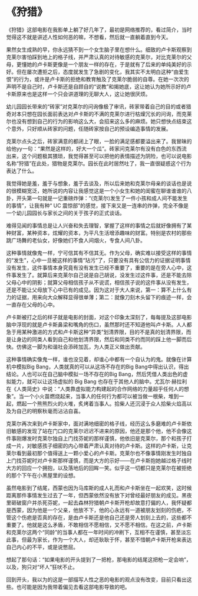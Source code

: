 # 《狩猎》

《狩猎》这部电影在我影单上躺了好几年了，最初是网络推荐的，看过简介，当时觉得这不就是讲述人性如何恶的嘛，不想看，然后就一直躺着直到今天。

果然女生成熟的早，你永远猜不到一个女生脑子里在想什么。细致的卢卡斯观察到克莱尔害怕踩到地上的格子线，并严肃认真的对待敏感的克莱尔，对比克莱尔的父母，更懂她的卢卡斯更像是一个朋友一样的存在，于是就有了后来的单纯美好的示好。但在屡次遭拒之后，态度就发生了急剧的变化，我其实不太明白这种“由爱生恨”的行为，或许是卢卡斯的拒绝和教育触及了克莱尔脆弱的自尊。在她一次次的声明不是自己时，卢卡斯还是自顾自的“说教”和揭她底，这让她认为她所示好的卢卡斯原来也是这样一个只会讲道理的无聊大人，这让她很厌烦。

幼儿园园长带来的“砖家”对克莱尔的问询像极了审讯，砖家带着自己的目的或者猎奇对本只想在园长面前表达对卢卡斯的不满的克莱尔进行枯燥冗长的问询，而克莱尔也没有想到自己的行为的影响这么大，会招来这么多的麻烦。她只想快点结束这个意外，只好顺从砖家的问题，任随砖家按自己的预设编造事情的发展。

克莱尔点头之后，砖家满意的都闭上了眼，一脸的满足感都要溢出来了。我冒昧的给他yy一句：“果然是这样的，好大一个瓜”。砖家问克莱尔有没有白色的东西流出来，这个问题极其猥琐，我觉得甚至可以把他的表情描述为阴险，也可以说电影名称“狩猎”在此处，猎物是克莱尔。园长在此时居然吐了，我一直很疑惑这个行为表达了什么。

我觉得她是羞，羞于与想象，羞于去谈及，所以后来她和克莱尔母亲的谈话也是说的很模糊宽泛，她所说的内容让我感觉这是一个小女生和她的闺蜜在聊谁谁谁的八卦，开头第一句就是一记重磅炸弹：“(克莱尔)发生了一件小孩和成人间不能发生的事情”，让我有种“ UC 震惊部”的感觉，接下来又是一连串的炸弹，完全不像是一个幼儿园园长与家长之间的关于孩子的正式谈话。

难得见闻的事情总是让人兴奋和失去理智，掌握了这样的事情之后就好像拥有了某种财富，某种资本，炫耀的资本，为平凡生活增添趣味的财富。特别是农村的那些跳广场舞的老仙女，好像她们不食人间烟火，专食人间八卦。

这种事情就像鬼一样，宁可信其有不信其无。作为父母，确实难以接受这样的事情的“发生”，心中一旦被这样的事情“玷污”了，只要没有具有公信力的证据证明事情没有发生，这件事情本身究竟有没有发生已经不重要了，重要的是在旁人心中，这件事发生了。就算后来克莱尔自己说是自己胡说，没发生过这件事，还是不能去除父母心中的阴影；就算父母相信孩子从不说谎，相信孩子说的这件事从没有发生，还是不能让父母放下心中已有的成见。因为这对于大人来说，第一：算不上什么有力的证据，用来向大众解释显得很单薄；第二：就像刀刻木头留下的痕迹一样，会一直存在父母的心中。

卢卡斯被打之后的样子就是电影的封面，对这个印象太深刻了，每每提及这部电影脑中浮现的就是卢卡斯鼻梁和嘴角的伤口，虽然那时还不知道他叫卢卡斯。人人都急于用某种激进的方式和卢卡斯这种“异类”划清界限，目的不是真的划清界限，而是让身边的同类人看到自己和他划清界限，然后和同类不约而同的踩上他一脚而后快。仿佛这一脚为和谐社会添砖加瓦，为人类正义做出贡献。   

这种事情确实像鬼一样，谁也没见着，却谁心中都有一个自认为的鬼。就像在计算机中模拟Big Bang，人类就真的可以从这场不存在的Big Bang中得出认识，得出结论。人也可以在自己脑中模拟一场不存在的Big Bang，然后凭借人类出色的虚拟能力，就可以让这场虚拟的 Big Bang 也存在于其他人的脑中。尤瓦尔·赫拉利在《人类简史》中说：“人类靠虚拟能力构建起的合作网络的力量超乎任何人的想象”。当一个小火苗燃烧起来，当事人的任何行为都可以被当做一根柴，堆到一起，燃起一个熊熊烈火的火堆，炙烤着当事人。拾柴人还沉浸于众人拾柴火焰高以及为自己的明察秋毫而沾沾自喜。

克莱尔再次来到卢卡斯家中，面对满地细密的格子线，经历这么多磨难的卢卡斯依旧敏感的发现了站在门口的克莱尔迟迟不进来的原因，他还是那个他，他不会像这件事刚爆发时克莱尔独自上门找芬妮的那样谨慎，他依旧是克莱尔，那个和孩子打成一片，对敏感孩子细密的内心带着严肃认真对待的卢卡斯。这样的卢卡斯，让克莱尔看到最初那个值得送上一颗小爱心的卢卡斯。克莱尔也不像事情刚发生时独自上门找芬妮时对卢卡斯那样谨慎，而是大方的示好——在卢卡斯抱她越过格子线时大方的回应一个拥抱，以及落地后的回眸一笑。似乎这一切都只是克莱尔在被拒绝的那个下午在小黑屋里的设想。

虽然电影到了结尾，西蒙也因为马库斯的成人礼而和卢卡斯坐在一起欢笑，这时候距离那件事情发生过去了一年，但西蒙依然没有放下对曾经最好朋友的成见。黑夜里砸破窗户并杀死芬妮，一起去森林狩猎朝卢卡斯开枪却故意打偏的人，我怀疑都是西蒙，因为他是一个父亲，他放不下，他的心永远有一道被朋友划刻的伤疤，不管这个伤疤是否真的存在，是由卢卡斯还是他自己还是旁人划刻上去的，这些都不重要了。他就是这么矛盾，不敢相信不愿相信，又不愿不相信。在这之前，卢卡斯和克莱尔这两个“同龄”的当事人都在一年时间的冲刷下，互相不在谨慎，甚至淡忘此事，但最为家长，作为一个大人，却还耿耿于怀，甚至不惜朝卢卡斯开枪来表达自己内心的不平，或是说憋屈。

想起了那句话：“如果电影的开头提到了一把枪，那电影的结尾这把枪一定会响”，以及，狗只对“坏人”狂吠不止。

回到开头，我以为的这是一部描写人性之恶的电影的观点没有改变，目前只看出这些。也可能是因为我带着偏见去看这部电影导致的吧。